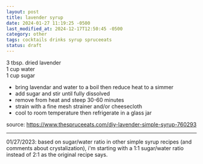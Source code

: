```yaml
---
layout: post
title: lavender syrup
date: 2024-01-27 11:19:25 -0500
last_modified_at: 2024-12-17T12:50:45 -0500
category: other
tags: cocktails drinks syrup spruceeats
status: draft
---
```


3 tbsp. dried lavender  
1 cup water  
1 cup sugar  
* bring lavendar and water to a boil then reduce heat to a simmer
* add sugar and stir until fully dissolved
* remove from heat and steep 30-60 minutes
* strain with a fine mesh strainer and/or cheesecloth
* cool to room temperature then refrigerate in a glass jar

source: <https://www.thespruceeats.com/diy-lavender-simple-syrup-760293>

---

01/27/2023: based on sugar/water ratio in other simple syrup recipes (and comments
about crystalization), i'm starting with a 1:1 sugar/water ratio instead of 2:1
as the original recipe says.
